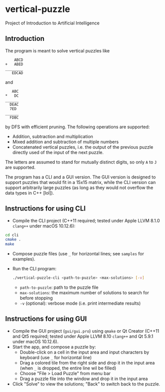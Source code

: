 # vertical-puzzle
Project of Introduction to Artificial Intelligence

## Introduction

The program is meant to solve vertical puzzles like

```
    ABCD
+   ABED
________
   EDCAD
```

and

```
   ABC
*   DC
______
  DEAC
  7ED
______
  FDBC
```

by DFS with efficient pruning. The following operations are supported:

-   Addition, subtraction and multiplication
-   Mixed addition and subtraction of multiple numbers
-   Concatenated vertical puzzles, i.e. the output of the previous puzzle directly used of the input of the next puzzle.

The letters are assumed to stand for mutually distinct digits, so only `A` to `J` are supported.

The program has a CLI and a GUI version. The GUI version is designed to support puzzles that would fit in a 15x15 matrix, while the CLI version can support arbitrarily large puzzles (as long as they would not overflow the data types in C++ [lol]).

## Instructions for using CLI

-   Compile the CLI project (C++11 required; tested under Apple LLVM 8.1.0 `clang++` under macOS 10.12.6):

  ```bash
  cd cli
  cmake .
  make
  ```

-   Compose puzzle files (use `_` for horizontal lines; see `samples` for examples).

-   Run the CLI program:


    ```bash
    ./vertical-puzzle-cli <path-to-puzzle> <max-solutions> [-v]
    ```

    -   `path-to-puzzle`: path to the puzzle file
    -   `max-solutions`: the maximum number of solutions to search for before stopping
    -   `-v` (optional): verbose mode (i.e. print intermediate results)

## Instructions for using GUI

-   Compile the GUI project (`gui/gui.pro`) using `qmake` or Qt Creator (C++11 and Qt5 required; tested under Apple LLVM 8.10 `clang++` and Qt 5.9.1 under macOS 10.12.6).
-   Start the app, and compose a puzzle by:
    -   Double-click on a cell in the input area and input characters by keyboard (use `_` for horizontal line)
    -   Drag a colored tile from the right side and drop it in the input area (when `_` is dropped, the entire line wil be filled)
    -   Choose "File > Load Puzzle" from menu bar
    -   Drag a puzzle file into the window and drop it in the input area
-   Click "Solve" to view the solutions; "Back" to switch back to the puzzle.